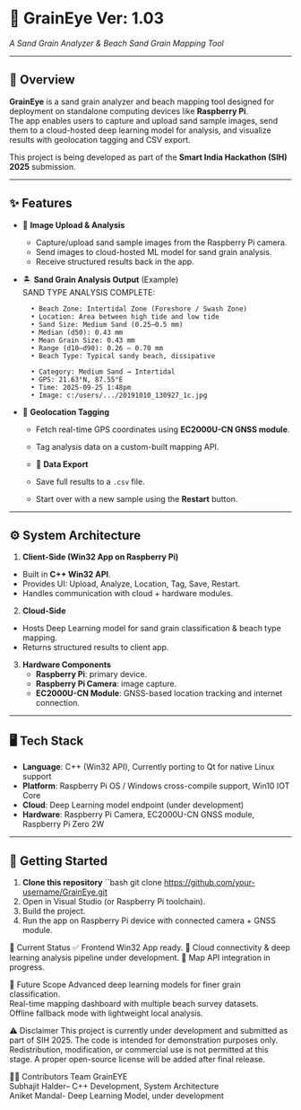 # 🌊 GrainEye Ver: 1.03
*A Sand Grain Analyzer & Beach Sand Grain Mapping Tool*

---

## 📖 Overview
  **GrainEye** is a sand grain analyzer and beach mapping tool designed for deployment on standalone computing devices like **Raspberry Pi**.  
  The app enables users to capture and upload sand sample images, send them to a cloud-hosted deep learning model for analysis, and visualize results with geolocation tagging and CSV export.  

This project is being developed as part of the **Smart India Hackathon (SIH) 2025** submission.  

---

## ✨ Features
- 📸 **Image Upload & Analysis**  
  - Capture/upload sand sample images from the Raspberry Pi camera.  
  - Send images to cloud-hosted ML model for sand grain analysis.  
  - Receive structured results back in the app.
    
- 🏝️ **Sand Grain Analysis Output** (Example)  
        SAND TYPE ANALYSIS COMPLETE:
        
        • Beach Zone: Intertidal Zone (Foreshore / Swash Zone)
        • Location: Area between high tide and low tide
        • Sand Size: Medium Sand (0.25–0.5 mm)
        • Median (d50): 0.43 mm
        • Mean Grain Size: 0.43 mm
        • Range (d10–d90): 0.26 – 0.70 mm
        • Beach Type: Typical sandy beach, dissipative
        
        • Category: Medium Sand → Intertidal
        • GPS: 21.63°N, 87.55°E
        • Time: 2025-09-25 1:48pm
        • Image: c:/users/.../20191010_130927_1c.jpg
  
- 📍 **Geolocation Tagging**  
  - Fetch real-time GPS coordinates using **EC2000U-CN GNSS module**.  
  - Tag analysis data on a custom-built mapping API.  
  
  - 💾 **Data Export**  
  - Save full results to a `.csv` file.  
  - Start over with a new sample using the **Restart** button.  

---

## ⚙️ System Architecture
1. **Client-Side (Win32 App on Raspberry Pi)**  
 - Built in **C++ Win32 API**.  
 - Provides UI: Upload, Analyze, Location, Tag, Save, Restart.  
 - Handles communication with cloud + hardware modules.  

2. **Cloud-Side**  
 - Hosts Deep Learning model for sand grain classification & beach type mapping.  
 - Returns structured results to client app.  

3. **Hardware Components**  
   - **Raspberry Pi**: primary device.  
   - **Raspberry Pi Camera**: image capture.  
   - **EC2000U-CN Module**: GNSS-based location tracking and internet connection.  
 
---

## 🖥️ Tech Stack
  - **Language**: C++ (Win32 API), Currently porting to Qt for native Linux support  
  - **Platform**: Raspberry Pi OS / Windows cross-compile support, Win10 IOT Core  
  - **Cloud**: Deep Learning model endpoint (under development)  
  - **Hardware**: Raspberry Pi Camera, EC2000U-CN GNSS module, Raspberry Pi Zero 2W  

---

## 🚀 Getting Started
  1. **Clone this repository**
     ``bash
               git clone https://github.com/your-username/GrainEye.git
  2. Open in Visual Studio (or Raspberry Pi toolchain).
  3. Build the project.
  4. Run the app on Raspberry Pi device with connected camera + GNSS module.

📌 Current Status
  ✅ Frontend Win32 App ready.
  🚧 Cloud connectivity & deep learning analysis pipeline under development.
  🚧 Map API integration in progress.

🔮 Future Scope
  Advanced deep learning models for finer grain classification.  
  Real-time mapping dashboard with multiple beach survey datasets.  
  Offline fallback mode with lightweight local analysis.

⚠️ Disclaimer
  This project is currently under development and submitted as part of SIH 2025.
  The code is intended for demonstration purposes only.
  Redistribution, modification, or commercial use is not permitted at this stage.
  A proper open-source license will be added after final release.

👨‍💻 Contributors
  Team GrainEYE  
  Subhajit Halder– C++ Development, System Architecture  
  Aniket Mandal- Deep Learning Model, under development
